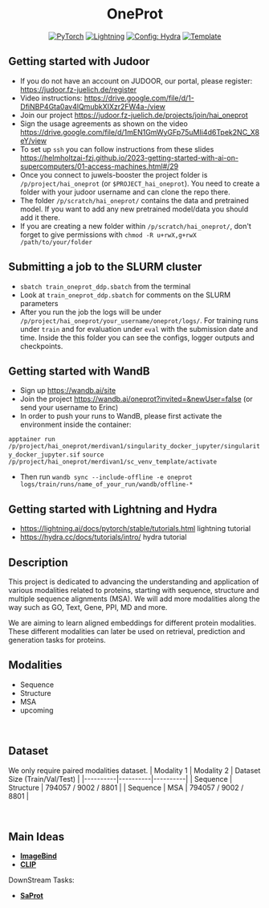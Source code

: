 

<div align="center">

# OneProt

<a href="https://pytorch.org/get-started/locally/"><img alt="PyTorch" src="https://img.shields.io/badge/PyTorch-ee4c2c?logo=pytorch&logoColor=white"></a>
<a href="https://pytorchlightning.ai/"><img alt="Lightning" src="https://img.shields.io/badge/-Lightning-792ee5?logo=pytorchlightning&logoColor=white"></a>
<a href="https://hydra.cc/"><img alt="Config: Hydra" src="https://img.shields.io/badge/Config-Hydra-89b8cd"></a>
<a href="https://github.com/ashleve/lightning-hydra-template"><img alt="Template" src="https://img.shields.io/badge/-Lightning--Hydra--Template-017F2F?style=flat&logo=github&labelColor=gray"></a><br>


</div>

## Getting started with Judoor

- If you do not have an account on JUDOOR, our portal, please register: https://judoor.fz-juelich.de/register
- Video instructions: https://drive.google.com/file/d/1-DfiNBP4Gta0av4lQmubkXIXzr2FW4a-/view
- Join our project  https://judoor.fz-juelich.de/projects/join/hai_oneprot
- Sign the usage agreements as shown on the video https://drive.google.com/file/d/1mEN1GmWyGFp75uMIi4d6Tpek2NC_X8eY/view
- To set up `ssh` you can follow instructions from these slides https://helmholtzai-fzj.github.io/2023-getting-started-with-ai-on-supercomputers/01-access-machines.html#/29
- Once you connect to juwels-booster the project folder is `/p/project/hai_oneprot` (or `$PROJECT_hai_oneprot`). You need to create a folder with your judoor username and can clone the repo there.
- The folder `/p/scratch/hai_oneprot/` contains the data and pretrained model. If you want to add any new pretrained model/data you should add it there.
- If you are creating a new folder within `/p/scratch/hai_oneprot/`, don't forget to give permissions with `chmod -R u+rwX,g+rwX /path/to/your/folder` 

## Submitting a job to the SLURM cluster

- `sbatch train_oneprot_ddp.sbatch` from the terminal
- Look at `train_oneprot_ddp.sbatch` for comments on the SLURM parameters
- After you run the job the logs will be under `/p/project/hai_oneprot/your_username/oneprot/logs/`. For training runs under `train` and for evaluation under `eval` with the submission date and time.
Inside the this folder you can see the configs, logger outputs and checkpoints.

## Getting started with WandB

- Sign up https://wandb.ai/site
- Join the project https://wandb.ai/oneprot?invited=&newUser=false (or send your username to Erinc)
- In order to push your runs to WandB, please first activate the environment inside the container:

`apptainer run /p/project/hai_oneprot/merdivan1/singularity_docker_jupyter/singularity_docker_jupyter.sif`
`source /p/project/hai_oneprot/merdivan1/sc_venv_template/activate`
- Then run `wandb sync --include-offline -e oneprot logs/train/runs/name_of_your_run/wandb/offline-*`

## Getting started with Lightning and Hydra
- https://lightning.ai/docs/pytorch/stable/tutorials.html lightning tutorial
- https://hydra.cc/docs/tutorials/intro/ hydra tutorial

## Description

This project is dedicated to advancing the understanding and application of various modalities related to proteins, starting with sequence, structure and multiple sequence alignments (MSA). We will add more modalities along the way such as GO, Text, Gene, PPI, MD and more. 

We are aiming to learn aligned embeddings for different protein modalities. These different modalities can later be used on retrieval, prediction and generation tasks for proteins. 

## Modalities 

- Sequence
- Structure
- MSA
- upcoming

<br>

## Dataset 
We only require paired modalities dataset. 
| Modality 1 | Modality 2 | Dataset Size (Train/Val/Test) |
|----------|----------|----------|
| Sequence | Structure | 794057 / 9002 / 8801 |
| Sequence | MSA | 794057 / 9002 / 8801 |



<br>

## Main Ideas


- [**ImageBind**](https://arxiv.org/abs/2305.05665)
- [**CLIP**](https://arxiv.org/abs/2103.00020)

DownStream Tasks:

- [**SaProt**](https://www.biorxiv.org/content/10.1101/2023.10.01.)
<br>
